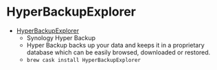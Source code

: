 # HyperBackupExplorer
- [HyperBackupExplorer](https://www.synology.com/en-us/dsm/feature/hyper_backup)
  -  Synology Hyper Backup
  - Hyper Backup backs up your data and keeps it in a proprietary database which can be easily browsed, downloaded or restored.
  - `brew cask install HyperBackupExplorer`
